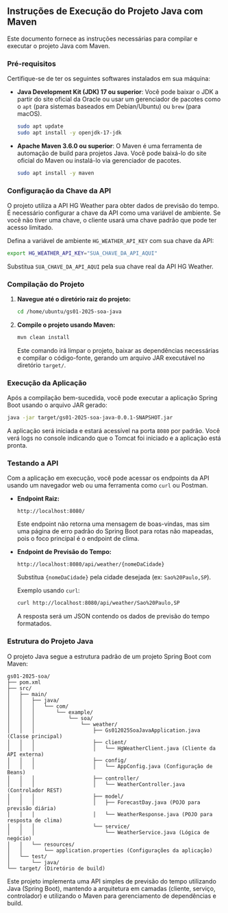 ## Instruções de Execução do Projeto Java com Maven

Este documento fornece as instruções necessárias para compilar e executar o projeto Java com Maven.

### Pré-requisitos

Certifique-se de ter os seguintes softwares instalados em sua máquina:

*   **Java Development Kit (JDK) 17 ou superior**: Você pode baixar o JDK a partir do site oficial da Oracle ou usar um gerenciador de pacotes como o `apt` (para sistemas baseados em Debian/Ubuntu) ou `brew` (para macOS).
    ```bash
    sudo apt update
    sudo apt install -y openjdk-17-jdk
    ```

*   **Apache Maven 3.6.0 ou superior**: O Maven é uma ferramenta de automação de build para projetos Java. Você pode baixá-lo do site oficial do Maven ou instalá-lo via gerenciador de pacotes.
    ```bash
    sudo apt install -y maven
    ```

### Configuração da Chave da API

O projeto utiliza a API HG Weather para obter dados de previsão do tempo. É necessário configurar a chave da API como uma variável de ambiente. Se você não tiver uma chave, o cliente usará uma chave padrão que pode ter acesso limitado.

Defina a variável de ambiente `HG_WEATHER_API_KEY` com sua chave da API:

```bash
export HG_WEATHER_API_KEY="SUA_CHAVE_DA_API_AQUI"
```

Substitua `SUA_CHAVE_DA_API_AQUI` pela sua chave real da API HG Weather.

### Compilação do Projeto

1.  **Navegue até o diretório raiz do projeto:**
    ```bash
    cd /home/ubuntu/gs01-2025-soa-java
    ```

2.  **Compile o projeto usando Maven:**
    ```bash
    mvn clean install
    ```
    Este comando irá limpar o projeto, baixar as dependências necessárias e compilar o código-fonte, gerando um arquivo JAR executável no diretório `target/`.

### Execução da Aplicação

Após a compilação bem-sucedida, você pode executar a aplicação Spring Boot usando o arquivo JAR gerado:

```bash
java -jar target/gs01-2025-soa-java-0.0.1-SNAPSHOT.jar
```

A aplicação será iniciada e estará acessível na porta `8080` por padrão. Você verá logs no console indicando que o Tomcat foi iniciado e a aplicação está pronta.

### Testando a API

Com a aplicação em execução, você pode acessar os endpoints da API usando um navegador web ou uma ferramenta como `curl` ou Postman.

*   **Endpoint Raiz:**
    ```
    http://localhost:8080/
    ```
    Este endpoint não retorna uma mensagem de boas-vindas, mas sim uma página de erro padrão do Spring Boot para rotas não mapeadas, pois o foco principal é o endpoint de clima.

*   **Endpoint de Previsão do Tempo:**
    ```
    http://localhost:8080/api/weather/{nomeDaCidade}
    ```
    Substitua `{nomeDaCidade}` pela cidade desejada (ex: `Sao%20Paulo,SP`).

    Exemplo usando `curl`:
    ```bash
    curl http://localhost:8080/api/weather/Sao%20Paulo,SP
    ```

    A resposta será um JSON contendo os dados de previsão do tempo formatados.

### Estrutura do Projeto Java

O projeto Java segue a estrutura padrão de um projeto Spring Boot com Maven:

```
gs01-2025-soa/
├── pom.xml
├── src/
│   ├── main/
│   │   ├── java/
│   │   │   └── com/
│   │   │       └── example/
│   │   │           └── soa/
│   │   │               └── weather/
│   │   │                   ├── Gs012025SoaJavaApplication.java (Classe principal)
│   │   │                   ├── client/
│   │   │                   │   └── HgWeatherClient.java (Cliente da API externa)
│   │   │                   ├── config/
│   │   │                   │   └── AppConfig.java (Configuração de Beans)
│   │   │                   ├── controller/
│   │   │                   │   └── WeatherController.java (Controlador REST)
│   │   │                   ├── model/
│   │   │                   │   ├── ForecastDay.java (POJO para previsão diária)
│   │   │                   │   └── WeatherResponse.java (POJO para resposta de clima)
│   │   │                   └── service/
│   │   │                       └── WeatherService.java (Lógica de negócio)
│   │   └── resources/
│   │       └── application.properties (Configurações da aplicação)
│   └── test/
│       └── java/
└── target/ (Diretório de build)
```

Este projeto implementa uma API simples de previsão do tempo utilizando Java (Spring Boot), mantendo a arquitetura em camadas (cliente, serviço, controlador) e utilizando o Maven para gerenciamento de dependências e build.

